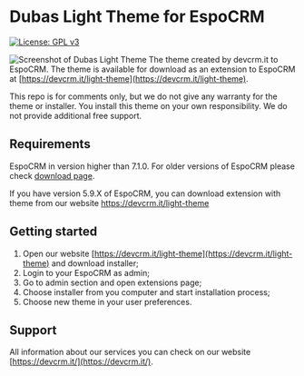 # Dubas Light Theme for EspoCRM

[![License: GPL v3](https://img.shields.io/badge/license-GPL--3.0--or--later-blue)](https://www.gnu.org/licenses/gpl-3.0)

![Screenshot of Dubas Light Theme](https://devcrm.it/files/2020-09-05_19-44-27_5341b3-kT-694352_68d5145808106b.png)
The theme created by devcrm.it to EspoCRM. The theme is available for download as an extension to EspoCRM at [https://devcrm.it/light-theme](https://devcrm.it/light-theme).

This repo is for comments only, but we do not give any warranty for the theme or installer. You install this theme on your own responsibility. We do not provide additional free support.

## Requirements

EspoCRM in version higher than 7.1.0.
For older versions of EspoCRM please check [download page](https://devcrm.it/light-theme).

If you have version 5.9.X of EspoCRM, you can download extension with theme from our website https://devcrm.it/light-theme

## Getting started

1. Open our website [https://devcrm.it/light-theme](https://devcrm.it/light-theme) and download installer;
2. Login to your EspoCRM as admin;
3. Go to admin section and open extensions page;
4. Choose installer from you computer and start installation process;
5. Choose new theme in your user preferences.

## Support

All information about our services you can check on our website [https://devcrm.it/](https://devcrm.it/).
